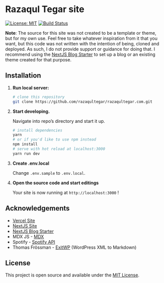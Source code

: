 # Razaqul Tegar site

[![License: MIT](https://img.shields.io/badge/License-MIT-blue.svg)](https://opensource.org/licenses/MIT)
[![Build Status](https://travis-ci.org/razaqultegar/razaqultegar.com.svg?branch=master)](https://travis-ci.org/razaqultegar/razaqultegar.com)

**Note**: The source for this site was not created to be a template or theme, but for my own use. Feel free to take whatever inspiration from it that you want, but this code was not written with the intention of being, cloned and deployed. As such, I do not provide support or guidance for doing that. I recommend using the [NextJS Blog Starter](https://github.com/vercel/next.js/tree/canary/examples/blog-starter) to set up a blog or an existing theme created for that purpose.

## Installation

1.  **Run local server:**

    ```bash
    # clone this repository
    git clone https://github.com/razaqultegar/razaqultegar.com.git
    ```

1.  **Start developing.**

    Navigate into repo’s directory and start it up.

    ```bash
    # install dependencies
    yarn
    # or if you'd like to use npm instead
    npm install
    # serve with hot reload at localhost:3000
    yarn run dev
    ```

1.  **Create .env.local**

    Change `.env.sample` to `.env.local`.

1.  **Open the source code and start editings**

    Your site is now running at `http://localhost:3000` !

## Acknowledgements

- [Vercel Site](https://vercel.com)
- [NextJS Site](https://nextjs.org)
- [NextJS Blog Starter](https://github.com/vercel/next.js/tree/canary/examples/blog-starter)
- MDX JS - [MDX](https://github.com/mdx-js/mdx)
- Spotify - [Spotify API](https://developer.spotify.com)
- Thomas Frössman - [ExitWP](https://github.com/thomasf/exitwp) (WordPress XML to Markdown)

## License

This project is open source and available under the [MIT License](LICENSE).
